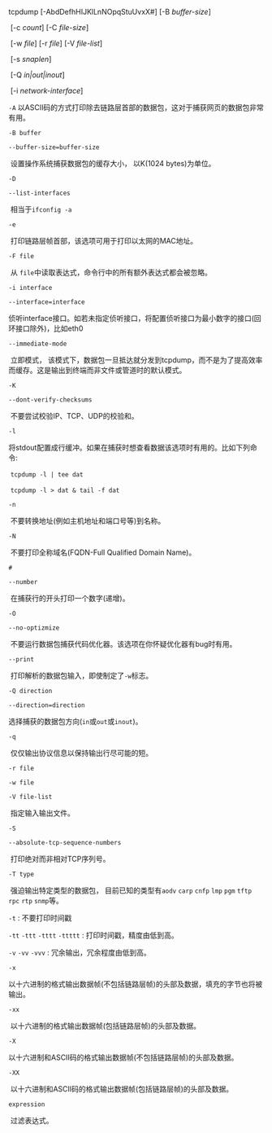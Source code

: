 tcpdump    \[-AbdDefhHIJKlLnNOpqStuUvxX#]   \[-B *buffer-size*]

​	\[-c *count*]  \[-C *file-size*]

​	\[-w *file*] \[-r *file*] \[-V *file-list*]

​	\[-s *snaplen*]

​	[-Q *in|out|inout*]

​	[-i *network-interface*]

`-A`  以ASCII码的方式打印除去链路层首部的数据包，这对于捕获网页的数据包非常有用。

`-B buffer`

`--buffer-size=buffer-size`

​	设置操作系统捕获数据包的缓存大小， 以K(1024 bytes)为单位。

`-D`

`--list-interfaces`

​	相当于`ifconfig -a`

`-e`

​	打印链路层帧首部，该选项可用于打印以太网的MAC地址。

`-F file`

​	从 `file`中读取表达式，命令行中的所有额外表达式都会被忽略。

`-i interface`

`--interface=interface`

​	侦听interface接口。如若未指定侦听接口，将配置侦听接口为最小数字的接口(回环接口除外)，比如eth0

`--immediate-mode`

​	立即模式， 该模式下，数据包一旦抵达就分发到tcpdump，而不是为了提高效率而缓存。这是输出到终端而非文件或管道时的默认模式。

`-K`

`--dont-verify-checksums`

​	不要尝试校验IP、TCP、UDP的校验和。

`-l`

​	将stdout配置成行缓冲。如果在捕获时想查看数据该选项时有用的。比如下列命令: 

​	`tcpdump -l | tee dat`

​	`tcpdump -l > dat & tail -f dat`

`-n`

​	不要转换地址(例如主机地址和端口号等)到名称。

`-N`

​	不要打印全称域名(FQDN-Full Qualified Domain Name)。

`#`

`--number`

​	在捕获行的开头打印一个数字(递增)。

`-O`

`--no-optizmize`

​	不要运行数据包捕获代码优化器。该选项在你怀疑优化器有bug时有用。

`--print`

​	打印解析的数据包输入，即使制定了`-w`标志。

`-Q direction`

`--direction=direction`

​	选择捕获的数据包方向(`in`或`out`或`inout`)。

`-q`

​	仅仅输出协议信息以保持输出行尽可能的短。

`-r file`

`-w file`

`-V file-list`

​	指定输入输出文件。

`-S`

`--absolute-tcp-sequence-numbers`

​	打印绝对而非相对TCP序列号。

`-T type`

​	强迫输出特定类型的数据包， 目前已知的类型有`aodv` `carp` `cnfp` `lmp` `pgm` `tftp` `rpc` `rtp`  `snmp`等。

`-t`  :  不要打印时间戳

`-tt` `-ttt` `-tttt` `-ttttt`  : 打印时间戳，精度由低到高。

`-v` `-vv` `-vvv` : 冗余输出，冗余程度由低到高。

`-x`

​	以十六进制的格式输出数据帧(不包括链路层帧)的头部及数据，填充的字节也将被输出。

`-xx`

​	以十六进制的格式输出数据帧(包括链路层帧)的头部及数据。

`-X`

​	以十六进制和ASCII码的格式输出数据帧(不包括链路层帧)的头部及数据。

`-XX`

​	以十六进制和ASCII码的格式输出数据帧(包括链路层帧)的头部及数据。

`expression`

​	过滤表达式。







